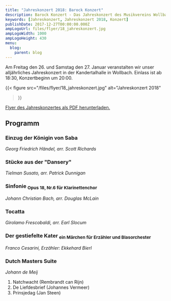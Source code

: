 ```yaml
---
title: "Jahreskonzert 2018: Barock Konzert"
description: Barock Konzert - Das Jahreskonzert des Musikvereins Wollbach im Jahr 2018.
keywords: [Jahreskonzert, Jahreskonzert 2018, Konzert]
publishDate: 2017-12-27T00:00:00.000Z
ampLogoUrl: files/flyer/18_jahreskonzert.jpg
ampLogoWidth: 1000
ampLogoHeight: 430
menu:
  blog:
    parent: blog
---
```


Am Freitag den 26. und Samstag den 27. Januar veranstalten wir unser
alljährliches Jahreskonzert in der Kandertalhalle in Wollbach. Einlass ist
ab 18:30, Konzertbeginn um 20:00.

{{< figure src="/files/flyer/18_jahreskonzert.jpg"
           alt="Jahreskonzert 2018"
>}}

[Flyer des Jahreskonzertes als PDF herunterladen.](/files/flyer/18_jahreskonzert.pdf)

## Programm
### Einzug der Königin von Saba
*Georg Friedrich Händel, arr. Scott Richards*

### Stücke aus der "Dansery"
*Tielman Susato, arr. Patrick Dunnigan*

### Sinfonie <sub>Opus 18, Nr.6 für Klarinettenchor</sub>
*Johann Christian Bach, arr. Douglas McLain*

### Tocatta
*Girolamo Frescobaldi, arr. Earl Slocum*

### Der gestiefelte Kater <sub>ein Märchen für Erzähler und Blasorchester</sub>
*Franco Cesarini, Erzähler: Ekkehard Bierl*

### Dutch Masters Suite
*Johann de Meij*
1. Natchwacht (Rembrandt can Rijn)
2. De Liefdesbrief (Johannes Vermeer)
3. Prinsjedag (Jan Steen)
